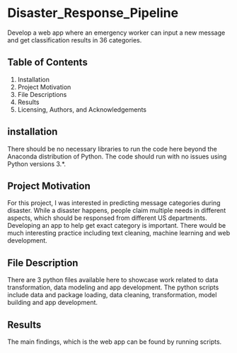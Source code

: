 # Disaster_Response_Pipeline
Develop a web app where an emergency worker can input a new message and get classification results in 36 categories.

## Table of Contents
1. Installation
2. Project Motivation
3. File Descriptions
4. Results
5. Licensing, Authors, and Acknowledgements

## installation
There should be no necessary libraries to run the code here beyond the Anaconda distribution of Python. The code should run with no issues using Python versions 3.*.

## Project Motivation
For this project, I was interested in predicting message categories during disaster. While a disaster happens, people claim multiple needs in different aspects, which should be responsed from different US departments. Developing an app to help get exact category is important. There would be much interesting practice including text cleaning, machine learning and web development. 

## File Description
There are 3 python files available here to showcase work related to data transformation, data modeling and app development. The python scripts include data and package loading, data cleaning, transformation, model building and app development. 

## Results
The main findings, which is the web app can be found by running scripts. 
